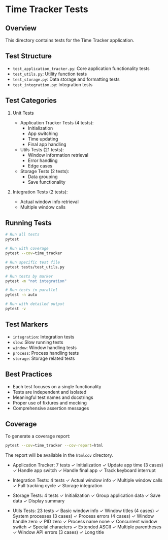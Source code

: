 # Time Tracker Tests

## Overview
This directory contains tests for the Time Tracker application.

## Test Structure
- `test_application_tracker.py`: Core application functionality tests
- `test_utils.py`: Utility function tests
- `test_storage.py`: Data storage and formatting tests
- `test_integration.py`: Integration tests

## Test Categories
1. Unit Tests
   - Application Tracker Tests (4 tests):
     * Initialization
     * App switching
     * Time updating
     * Final app handling
   - Utils Tests (21 tests):
     * Window information retrieval
     * Error handling
     * Edge cases
   - Storage Tests (2 tests):
     * Data grouping
     * Save functionality

2. Integration Tests (2 tests):
   - Actual window info retrieval
   - Multiple window calls

## Running Tests

```bash
# Run all tests
pytest

# Run with coverage
pytest --cov=time_tracker

# Run specific test file
pytest tests/test_utils.py

# Run tests by marker
pytest -m "not integration"

# Run tests in parallel
pytest -n auto

# Run with detailed output
pytest -v
```

## Test Markers
- `integration`: Integration tests
- `slow`: Slow running tests
- `window`: Window handling tests
- `process`: Process handling tests
- `storage`: Storage related tests

## Best Practices
- Each test focuses on a single functionality
- Tests are independent and isolated
- Meaningful test names and docstrings
- Proper use of fixtures and mocking
- Comprehensive assertion messages

## Coverage
To generate a coverage report:
```bash
pytest --cov=time_tracker --cov-report=html
```
The report will be available in the `htmlcov` directory.


- Application Tracker: 7 tests
  ✓ Initialization
  ✓ Update app time (3 cases)
  ✓ Handle app switch
  ✓ Handle final app
  ✓ Track keyboard interrupt

- Integration Tests: 4 tests
  ✓ Actual window info
  ✓ Multiple window calls
  ✓ Full tracking cycle
  ✓ Storage integration

- Storage Tests: 4 tests
  ✓ Initialization
  ✓ Group application data
  ✓ Save data
  ✓ Display summary

- Utils Tests: 23 tests
  ✓ Basic window info
  ✓ Window titles (4 cases)
  ✓ System processes (3 cases)
  ✓ Process errors (4 cases)
  ✓ Window handle zero
  ✓ PID zero
  ✓ Process name none
  ✓ Concurrent window switch
  ✓ Special characters
  ✓ Extended ASCII
  ✓ Multiple parentheses
  ✓ Window API errors (3 cases)
  ✓ Long title